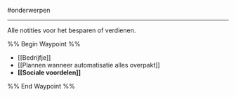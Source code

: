 #onderwerpen 

---
Alle notities voor het besparen of verdienen.

%% Begin Waypoint %%
- [[Bedrijfje]]
- [[Plannen wanneer automatisatie alles overpakt]]
- **[[Sociale voordelen]]**

%% End Waypoint %%
